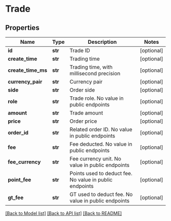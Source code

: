 # Trade

## Properties
Name | Type | Description | Notes
------------ | ------------- | ------------- | -------------
**id** | **str** | Trade ID | [optional] 
**create_time** | **str** | Trading time | [optional] 
**create_time_ms** | **str** | Trading time, with millisecond precision | [optional] 
**currency_pair** | **str** | Currency pair | [optional] 
**side** | **str** | Order side | [optional] 
**role** | **str** | Trade role. No value in public endpoints | [optional] 
**amount** | **str** | Trade amount | [optional] 
**price** | **str** | Order price | [optional] 
**order_id** | **str** | Related order ID. No value in public endpoints | [optional] 
**fee** | **str** | Fee deducted. No value in public endpoints | [optional] 
**fee_currency** | **str** | Fee currency unit. No value in public endpoints | [optional] 
**point_fee** | **str** | Points used to deduct fee. No value in public endpoints | [optional] 
**gt_fee** | **str** | GT used to deduct fee. No value in public endpoints | [optional] 

[[Back to Model list]](../README.md#documentation-for-models) [[Back to API list]](../README.md#documentation-for-api-endpoints) [[Back to README]](../README.md)


